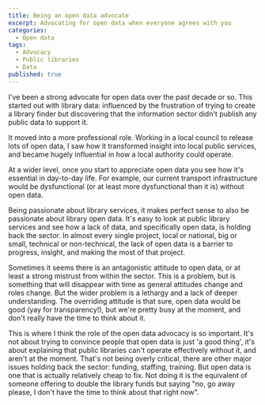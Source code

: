 ```yaml
---
title: Being an open data advocate
excerpt: Advocating for open data when everyone agrees with you
categories:
  - Open data
tags:
  - Advocacy
  - Public libraries
  - Data
published: true
---
```


I've been a strong advocate for open data over the past decade or so. This started out with library data: influenced by the frustration of trying to create a library finder but discovering that the information sector didn't publish any public data to support it. 

It moved into a more professional role. Working in a local council to release lots of open data, I saw how it transformed insight into local public services, and became hugely influential in how a local authority could operate.

At a wider level, once you start to appreciate open data you see how it's essential in day-to-day life. For example, our current transport infrastructure would be dysfunctional (or at least more dysfunctional than it is) without open data.

Being passionate about library services, it makes perfect sense to also be passionate about library open data. It's easy to look at public library services and see how a lack of data, and specifically open data, is holding back the sector. In almost every single project, local or national, big or small, technical or non-technical, the lack of open data is a barrier to progress, insight, and making the most of that project.

Sometimes it seems there is an antagonistic attitude to open data, or at least a strong mistrust from within the sector. This is a problem, but is something that will disappear with time as general attitudes change and roles change. But the wider problem is a lethargy and a lack of deeper understanding. The overriding attitude is that sure, open data would be good (yay for transparency!), but we're pretty busy at the moment, and don't really have the time to think about it.

This is where I think the role of the open data advocacy is so important. It's not about trying to convince people that open data is just 'a good thing', it's about explaining that public libraries can't operate effectively without it, and aren't at the moment. That's not being overly critical, there are other major issues holding back the sector: funding, staffing, training. But open data is one that is actually relatively cheap to fix. Not doing it is the equivalent of someone offering to double the library funds but saying "no, go away please, I don't have the time to think about that right now".
